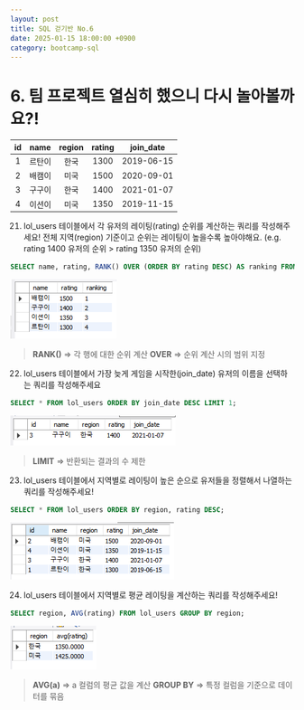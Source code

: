 ```yaml
---
layout: post
title: SQL 걷기반 No.6
date: 2025-01-15 18:00:00 +0900
category: bootcamp-sql
---
```


# 6. 팀 프로젝트 열심히 했으니 다시 놀아볼까요?!

| id | name | region | rating | join_date |
|:--:|:----:|:------:|:------:|:---------:|
| 1  | 르탄이 | 한국  | 1300   | 2019-06-15 |
| 2  | 배캠이 | 미국  | 1500   | 2020-09-01 |
| 3  | 구구이 | 한국  | 1400   | 2021-01-07 |
| 4  | 이션이 | 미국  | 1350   | 2019-11-15 |

21. lol_users 테이블에서 각 유저의 레이팅(rating) 순위를 계산하는 쿼리를 작성해주세요! 전체 지역(region) 기준이고 순위는 레이팅이 높을수록 높아야해요. (e.g. rating 1400 유저의 순위 > rating 1350 유저의 순위)
```sql
SELECT name, rating, RANK() OVER (ORDER BY rating DESC) AS ranking FROM lol_users;
```
![walk6-21](/public/img/walk6-21.png)
> **RANK()** => 각 행에 대한 순위 계산
**OVER** => 순위 계산 시의 범위 지정

22. lol_users 테이블에서 가장 늦게 게임을 시작한(join_date) 유저의 이름을 선택하는 쿼리를 작성해주세요
```sql
SELECT * FROM lol_users ORDER BY join_date DESC LIMIT 1;
```
![walk6-22](/public/img/walk6-22.png)
> **LIMIT** => 반환되는 결과의 수 제한

23. lol_users 테이블에서 지역별로 레이팅이 높은 순으로 유저들을 정렬해서 나열하는 쿼리를 작성해주세요!
```sql
SELECT * FROM lol_users ORDER BY region, rating DESC;
```
![walk6-23](/public/img/walk6-23.png)

24. lol_users 테이블에서 지역별로 평균 레이팅을 계산하는 쿼리를 작성해주세요!
```sql
SELECT region, AVG(rating) FROM lol_users GROUP BY region;
```
![walk6-24](/public/img/walk6-24.png)
> **AVG(a)** => a 컬럼의 평균 값을 계산
**GROUP BY** => 특정 컬럼을 기준으로 데이터를 묶음
